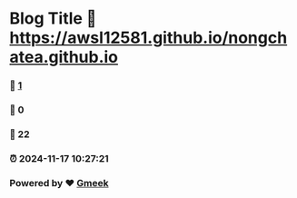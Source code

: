 # Blog Title :link: https://awsl12581.github.io/nongchatea.github.io 
### :page_facing_up: [1](https://awsl12581.github.io/nongchatea.github.io/tag.html) 
### :speech_balloon: 0 
### :hibiscus: 22 
### :alarm_clock: 2024-11-17 10:27:21 
### Powered by :heart: [Gmeek](https://github.com/Meekdai/Gmeek)
